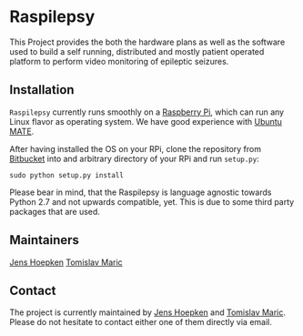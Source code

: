 # Raspilepsy

This Project provides the both the hardware plans as well as the software used
to build a self running, distributed and mostly patient operated platform to
perform video monitoring of epileptic seizures.

## Installation

`Raspilepsy` currently runs smoothly on a [Raspberry
Pi](https://www.raspberrypi.org), which can run any Linux flavor as operating
system. We have good experience with [Ubuntu MATE](https://ubuntu-mate.org/raspberry-pi/).

After having installed the OS on your RPi, clone the repository from
[Bitbucket](https://bitbucket.org/sourceflux/raspilepsy-code) into and arbitrary
directory of your RPi and run `setup.py`:

    sudo python setup.py install

Please bear in mind, that the Raspilepsy is language agnostic towards Python 2.7
and not upwards compatible, yet. This is due to some third party packages that
are used.

## Maintainers

[Jens Hoepken](mailto:jens@sourceflux.de)
[Tomislav Maric](mailto:tomislav@sourceflux.de)

## Contact

The project is currently maintained by [Jens Hoepken](mailto:jens@sourceflux.de)
and [Tomislav Maric](mailto:tomislav@sourceflux.de). Please do not hesitate to
contact either one of them directly via email.
